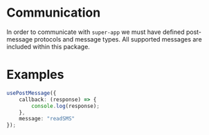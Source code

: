 # Communication

In order to communicate with `super-app` we must have defined post-message protocols and message types. All supported
messages are included within this package.

# Examples

```ts
usePostMessage({
	callback: (response) => {
		console.log(response);
	},
	message: "readSMS"
});
```
